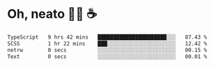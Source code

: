 # Oh, neato 🧑‍💻 ☕

<!--START_SECTION:waka-->

```txt
TypeScript   9 hrs 42 mins   ██████████████████████░░░   87.43 %
SCSS         1 hr 22 mins    ███░░░░░░░░░░░░░░░░░░░░░░   12.42 %
netrw        0 secs          ░░░░░░░░░░░░░░░░░░░░░░░░░   00.15 %
Text         0 secs          ░░░░░░░░░░░░░░░░░░░░░░░░░   00.01 %
```

<!--END_SECTION:waka-->
